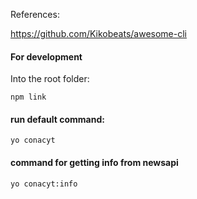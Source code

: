 References:

https://github.com/Kikobeats/awesome-cli

#### For development

Into the root folder:

```
npm link
```

#### run default command:

```
yo conacyt
```

#### command for getting info from newsapi

```
yo conacyt:info
```